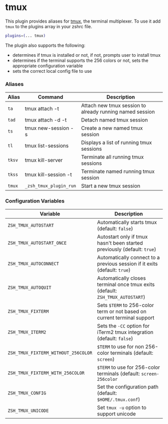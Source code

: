 # tmux



This plugin provides aliases for [tmux](https://tmux.github.io/), the terminal multiplexer.
To use it add `tmux` to the plugins array in your zshrc file.

```zsh
plugins=(... tmux)
```

The plugin also supports the following:

- determines if tmux is installed or not, if not, prompts user to install tmux
- determines if the terminal supports the 256 colors or not, sets the appropriate configuration variable
- sets the correct local config file to use

### Aliases



| Alias  | Command                | Description                                              |
| ------ | ---------------------- | -------------------------------------------------------- |
| `ta`   | tmux attach -t         | Attach new tmux session to already running named session |
| `tad`  | tmux attach -d -t      | Detach named tmux session                                |
| `ts`   | tmux new-session -s    | Create a new named tmux session                          |
| `tl`   | tmux list-sessions     | Displays a list of running tmux sessions                 |
| `tksv` | tmux kill-server       | Terminate all running tmux sessions                      |
| `tkss` | tmux kill-session -t   | Terminate named running tmux session                     |
| `tmux` | `_zsh_tmux_plugin_run` | Start a new tmux session                                 |

### Configuration Variables

| Variable                            | Description                                                  |
| ----------------------------------- | ------------------------------------------------------------ |
| `ZSH_TMUX_AUTOSTART`                | Automatically starts tmux (default: `false`)                 |
| `ZSH_TMUX_AUTOSTART_ONCE`           | Autostart only if tmux hasn't been started previously (default: `true`) |
| `ZSH_TMUX_AUTOCONNECT`              | Automatically connect to a previous session if it exits (default: `true`) |
| `ZSH_TMUX_AUTOQUIT`                 | Automatically closes terminal once tmux exits (default: `ZSH_TMUX_AUTOSTART`) |
| `ZSH_TMUX_FIXTERM`                  | Sets `$TERM` to 256-color term or not based on current terminal support |
| `ZSH_TMUX_ITERM2`                   | Sets the `-CC` option for iTerm2 tmux integration (default: `false`) |
| `ZSH_TMUX_FIXTERM_WITHOUT_256COLOR` | `$TERM` to use for non 256-color terminals (default: `screen`) |
| `ZSH_TMUX_FIXTERM_WITH_256COLOR`    | `$TERM` to use for 256-color terminals (default: `screen-256color` |
| `ZSH_TMUX_CONFIG`                   | Set the configuration path (default: `$HOME/.tmux.conf`)     |
| `ZSH_TMUX_UNICODE`                  | Set `tmux -u` option to support unicode                      |

